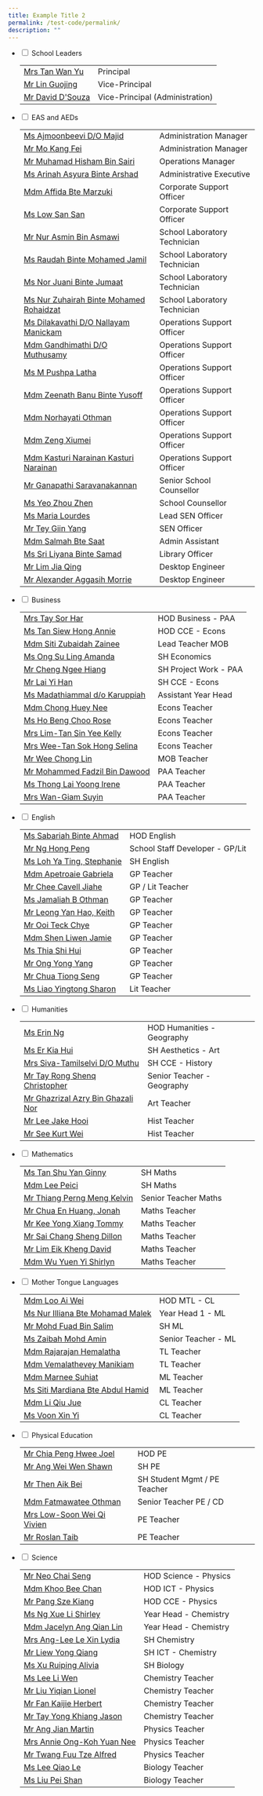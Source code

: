 ```yaml
---
title: Example Title 2
permalink: /test-code/permalink/
description: ""
---
```

<ul class="jekyllcodex_accordion">
<li><input type="checkbox" id="accordion1"> <label for="accordion1">School Leaders</label>
<div>
<table cellpadding="0" cellspacing="0" border="0">
<tbody>
<tr>
<td><a target="" href="mailto:millennia_inst@moe.edu.sg">Mrs Tan Wan Yu</a></td>
<td>Principal</td>
</tr>
<tr>
<td><a target="" href="mailto:millennia_inst@moe.edu.sg">Mr Lin Guojing</a></td>
<td>Vice-Principal</td>
</tr>
<tr>
<td><a target="" href="mailto:millennia_inst@moe.edu.sg">Mr David D'Souza</a></td>
<td>Vice-Principal (Administration)</td>
</tr>
</tbody>
</table>
</div>
</li>
<li><input type="checkbox" id="accordion2"> <label for="accordion2">EAS and AEDs</label>
<div>
<table cellpadding="0" cellspacing="0" border="0">
<tbody>
<tr>
<td><a target="" href="mailto:ajmoonbeevi_majid@moe.edu.sg">Ms Ajmoonbeevi D/O Majid</a></td>
<td>Administration Manager</td>
</tr>
<tr>
<td><a target="" href="mailto:mo_kang_fei@moe.edu.sg">Mr Mo Kang Fei</a></td>
<td>Administration Manager</td>
</tr>
<tr>
<td><a target="" href="mailto:muhamad_hisham_b_sairi@moe.edu.sg">Mr Muhamad Hisham Bin Sairi</a></td>
<td>Operations Manager</td>
</tr>
<tr>
<td><a target="" href="mailto:arinah_asyura_arshad@moe.edu.sg">Ms Arinah Asyura Binte Arshad</a></td>
<td>Administrative Executive</td>
</tr>
<tr>
<td><a target="" href="mailto:affida_marzuki@moe.edu.sg">Mdm Affida Bte Marzuki</a></td>
<td>Corporate Support Officer</td>
</tr>
<tr>
<td><a target="" href="mailto:low_san_san_a@moe.edu.sg">Ms Low San San</a>&nbsp;</td>
<td>Corporate Support Officer</td>
</tr>
<tr>
<td><a target="" href="mailto:NUR_ASMIN_ASMAWI@moe.edu.sg">Mr Nur Asmin Bin Asmawi</a></td>
<td>School Laboratory Technician</td>
</tr>
<tr>
<td><a target="" href="mailto:raudah_mohamed_jamil@moe.edu.sg">Ms Raudah Binte Mohamed Jamil</a></td>
<td>School Laboratory Technician</td>
</tr>
<tr>
<td><a target="" href="mailto:nor_juani_jumaat@moe.edu.sg">Ms Nor Juani Binte Jumaat</a></td>
<td>School Laboratory Technician</td>
</tr>
<tr>
<td><a target="" href="mailto:NUR_ZUHAIRAH_MOHAMED_ROHAIDZAT@moe.edu.sg">Ms Nur Zuhairah Binte Mohamed Rohaidzat</a></td>
<td>School Laboratory Technician</td>
</tr>
<tr>
<td><a target="" href="mailto:DILAKAVATHI_NALLAYAN_MANICKAM@moe.edu.sg">Ms Dilakavathi D/O Nallayam Manickam</a></td>
<td>Operations Support Officer</td>
</tr>
<tr>
<td><a target="" href="mailto:GANDHIMATHI_MUTHUSAMY@moe.edu.sg">Mdm Gandhimathi D/O Muthusamy</a></td>
<td>Operations Support Officer</td>
</tr>
<tr>
<td><a target="" href="mailto:m_pushpa_latha@moe.edu.sg">Ms M Pushpa Latha</a></td>
<td>Operations Support Officer</td>
</tr>
<tr>
<td><a target="" href="mailto:ZEENATH_BANU_YUSOFF@moe.edu.sg">Mdm Zeenath Banu Binte Yusoff</a></td>
<td>Operations Support Officer</td>
</tr>
<tr>
<td><a target="" href="mailto:NORHAYATI_OTHMAN_A@moe.edu.sg">Mdm Norhayati Othman</a></td>
<td>Operations Support Officer</td>
</tr>
<tr>
<td><a target="" href="mailto:zeng_xiumei@moe.edu.sg">Mdm Zeng Xiumei</a></td>
<td>Operations Support Officer</td>
</tr>
<tr>
<td><a target="" href="mailto:kasturi_narainan_kasturi_narainan@moe.edu.sg">Mdm Kasturi Narainan Kasturi Narainan</a></td>
<td>Operations Support Officer</td>
</tr>
<tr>
<td><a target="" href="mailto:GANAPATHI_SARAVANA_KANNAN@moe.edu.sg">Mr Ganapathi Saravanakannan</a></td>
<td>Senior School Counsellor</td>
</tr>
<tr>
<td><a target="" href="mailto:yeo_zhou_zhen@moe.edu.sg">Ms Yeo Zhou Zhen</a></td>
<td>School Counsellor</td>
</tr>
<tr>
<td><a target="" href="mailto:lourdes_maria@moe.edu.sg">Ms Maria Lourdes</a></td>
<td>Lead SEN Officer</td>
</tr>
<tr>
<td><a target="" href="mailto:tey_giin_yang@moe.edu.sg">Mr Tey Giin Yang</a></td>
<td>SEN Officer</td>
</tr>
<tr>
<td><a target="" href="mailto:salmah_saat@moe.edu.sg">Mdm Salmah Bte Saat</a></td>
<td>Admin Assistant</td>
</tr>
<tr>
<td><a target="" href="mailto:Sri.Liyana@staff.spydus.com.sg">Ms Sri Liyana Binte Samad</a></td>
<td>Library Officer</td>
</tr>
<tr>
<td><a target="" href="mailto:g-ncs0908jde@ncs.com.sg">Mr Lim Jia Qing</a></td>
<td>Desktop Engineer</td>
</tr>
<tr><td><a target="" href="mailto:g-ncs0908jde@ncs.com.sg">Mr Alexander Aggasih Morrie</a></td>
<td>Desktop Engineer</td>
</tr>
	
	
	
</tbody>
</table>
</div>
</li>
<li><input type="checkbox" id="accordion3"> <label for="accordion3">Business</label>
<div>
<table cellpadding="0" cellspacing="0" border="0">
<tbody>
<tr>
<td><a target="" href="mailto:lee_sor_har@moe.edu.sg">Mrs Tay Sor Har</a></td>
<td>HOD Business - PAA</td>
</tr>
<tr>
<td><a target="" href="mailto:tan_siew_hong_annie@moe.edu.sg">Ms Tan Siew Hong Annie</a></td>
<td>HOD CCE - Econs</td>
</tr>
<tr><td><a target="" href="mailto:siti_zubaidah_zainee@moe.edu.sg">Mdm Siti Zubaidah Zainee</a></td>
<td>Lead Teacher MOB</td>
</tr>
<tr>
<td><a target="" href="mailto:ong_su_ling_amanda@moe.edu.sg">Ms Ong Su Ling Amanda</a></td>
<td>SH Economics</td>
</tr>
<tr>
<td><a target="" href="mailto:cheng_ngee_hiang@moe.edu.sg">Mr Cheng Ngee Hiang</a></td>
<td>SH Project Work - PAA</td>
</tr>
<tr>
<td><a target="" href="mailto:Lai_Yi Han@moe.edu.sg">Mr Lai Yi Han</a></td>
<td>SH CCE - Econs</td>
</tr>
<tr><td><a target="" href="mailto:madathiammal_karuppiah@moe.edu.sg">Ms Madathiammal d/o Karuppiah</a></td>
<td>Assistant Year Head</td>
</tr>
<tr>
<td><a target="" href="mailto:chong_huey_nee@moe.edu.sg">Mdm Chong Huey Nee</a></td>
<td>Econs Teacher</td>
</tr>
<tr>
<td><a target="" href="mailto:ho_beng_choo_rose@moe.edu.sg">Ms Ho Beng Choo Rose</a></td>
<td>Econs Teacher</td>
</tr>
<tr>
<td><a target="" href="mailto:tan_sin_yee_a@moe.edu.sg">Mrs Lim-Tan Sin Yee Kelly</a></td>
<td>Econs Teacher</td>
</tr>
<tr>
<td><a target="" href="mailto:tan_sok_hong_selina@moe.edu.sg">Mrs Wee-Tan Sok Hong Selina</a></td>
<td>Econs Teacher</td>
</tr>
<tr>
<td><a target="" href="mailto:wee_chong_lin@moe.edu.sg">Mr Wee Chong Lin</a></td>
<td>MOB Teacher</td>
</tr>
<tr>
<td><a target="" href="mailto:mohammed_fadzil_dawood@moe.edu.sg">Mr Mohammed Fadzil Bin Dawood</a></td>
<td>PAA Teacher&nbsp;</td>
</tr>
<tr>
<td><a target="" href="mailto:thong_lai_yoong@moe.edu.sg">Ms Thong Lai Yoong Irene</a></td>
<td>PAA Teacher</td>
</tr>
<tr>
<td><a target="" href="mailto:giam_suyin@moe.edu.sg">Mrs Wan-Giam Suyin</a></td>
<td>PAA Teacher</td>
</tr>
</tbody>
</table>
</div>
</li>
<li><input type="checkbox" id="accordion4"> <label for="accordion4">English</label>
<div>
<table cellpadding="0" cellspacing="0" border="0">
<tbody>
<tr>
<td><a target="" href="mailto:sabariah_ahmad@moe.edu.sg">Ms Sabariah Binte Ahmad</a></td>
<td>HOD English</td>
</tr>
<tr>
<td><a target="" href="mailto:ng_hong_peng@moe.edu.sg">Mr Ng Hong Peng</a></td>
<td>School Staff Developer - GP/Lit</td>
</tr>
<tr>
<td><a target="" href="mailto:loh_ya_ting_stephanie@moe.edu.sg">Ms Loh Ya Ting, Stephanie</a></td>
<td>SH English</td>
</tr>
<tr><td><a target="" href="mailto:apetroaie_gabriela@moe.edu.sg">Mdm Apetroaie Gabriela</a></td>
<td>GP Teacher</td>
</tr>
<tr>
<td><a target="" href="mailto:chee_cavell_jiahe@moe.edu.sg">Mr Chee Cavell Jiahe</a></td>
<td>GP / Lit Teacher</td>
</tr>
<tr>
<td><a target="" href="mailto:jamaliah_b_othman@moe.edu.sg">Ms Jamaliah B Othman</a></td>
<td>GP Teacher</td>
</tr>
<tr>
<td><a target="" href="mailto:leong_yan-hao_keith@moe.edu.sg">Mr Leong Yan Hao, Keith</a></td>
<td>GP Teacher</td>
</tr>
<tr>

<td><a target="" href="mailto:ooi_teck_chye@moe.edu.sg">Mr Ooi Teck Chye</a></td>
<td>GP Teacher&nbsp;</td>
</tr>
<tr>
<td><a target="" href="mailto:shen_liwen_jamie@moe.edu.sg">Mdm Shen Liwen Jamie</a></td>
<td>GP Teacher</td>
</tr>
<tr>
<td><a target="" href="mailto:Thia_Shi_Hui@moe.edu.sg">Ms Thia Shi Hui</a></td>
<td>GP Teacher</td>
</tr>
<tr>
<td><a target="" href="mailto:ong_yong_yang@moe.edu.sg">Mr Ong Yong Yang</a></td>
<td>GP Teacher</td>
</tr>
<tr>
<td><a target="" href="mailto:chua_tiong_seng@moe.edu.sg">Mr Chua Tiong Seng</a></td>
<td>GP Teacher</td>
</tr>
<tr>
<td><a target="" href="mailto:liao_yingtong@moe.edu.sg">Ms Liao Yingtong Sharon</a></td>
<td>Lit Teacher</td>
</tr>
<tr>
</tr></tbody>
</table>
</div>
</li>
<li><input type="checkbox" id="accordion5"> <label for="accordion5">Humanities</label>
<div>
<table cellpadding="0" cellspacing="0" border="0">
<tbody>
<tr>
<td><a target="" href="mailto:ng_erin@moe.edu.sg">Ms Erin Ng</a></td>
<td>HOD Humanities - Geography</td>
</tr>
<tr>
<td><a target="" href="mailto:er_kia_hui@moe.edu.sg">Ms Er Kia Hui</a></td>
<td>SH Aesthetics - Art</td>
</tr>
<tr>
<td><a target="" href="mailto:tamilselvi_siva@moe.edu.sg">Mrs Siva-Tamilselvi D/O Muthu</a></td>
<td>SH CCE - History</td>
</tr>
<tr>
<td><a target="" href="mailto:tay_rong_shenq_christopher@moe.edu.sg">Mr Tay Rong Shenq Christopher</a></td>
<td>Senior Teacher - Geography</td>
</tr>
<tr>
<td><a target="" href="mailto:ghazrizal_azry_ghazali_nor@moe.edu.sg">Mr Ghazrizal Azry Bin Ghazali Nor</a></td>
<td>Art Teacher</td>
</tr>
<tr>
<td><a target="" href="mailto:lee_jake_hooi@moe.edu.sg">Mr Lee Jake Hooi</a></td>
<td>Hist Teacher</td>
</tr>
<tr>
<td><a target="" href="mailto:see_kurt_wei@moe.edu.sg">Mr See Kurt Wei</a></td>
<td>Hist Teacher</td>
</tr>
</tbody>
</table>
</div>
</li>
<li><input type="checkbox" id="accordion6"> <label for="accordion6">Mathematics</label>
<div>
<table cellpadding="0" cellspacing="0" border="0">
<tbody>
<tr>
<td><a target="" href="mailto:tan_shu_yan_ginny@moe.edu.sg">Ms Tan Shu Yan Ginny</a></td>
<td>SH Maths</td>
</tr>
<tr>
<td><a target="" href="mailto:lee_peici@moe.edu.sg">Mdm Lee Peici</a></td>
<td>SH Maths</td>
</tr>
<tr>
	<td><a target="" href="mailto:kelvin_thiang_perng_meng@moe.edu.sg">Mr Thiang Perng Meng Kelvin</a></td>
<td>Senior Teacher Maths</td>
</tr>
<tr>
<td><a target="" href="mailto:chua_en_huang_jonah@moe.edu.sg">Mr Chua En Huang, Jonah</a></td>
<td>Maths Teacher</td>
</tr>
<tr>
<td><a target="" href="mailto:kee_yongxiang_tommy@moe.edu.sg">Mr Kee Yong Xiang Tommy</a></td>
<td>Maths Teacher&nbsp;</td>
</tr>
<tr>
<td><a target="" href="mailto:sai_chang_sheng@moe.edu.sg">Mr Sai Chang Sheng Dillon</a></td>
<td>Maths Teacher</td>
</tr>
<tr>
<td><a target="" href="mailto:lim_eik_kheng@moe.edu.sg">Mr Lim Eik Kheng David</a></td>
<td>Maths Teacher</td>
</tr>
<tr>
<td><a target="" href="mailto:wu_yuen_yi@moe.edu.sg">Mdm Wu Yuen Yi Shirlyn</a></td>
<td>Maths Teacher</td>
</tr>
</tbody>
</table>
</div>
</li>
<li><input type="checkbox" id="accordion7"> <label for="accordion7">Mother Tongue Languages</label>
<div>
<table cellpadding="0" cellspacing="0" border="0">
<tbody>
<tr>
<td><a target="" href="mailto:loo_ai_wei@moe.edu.sg">Mdm Loo Ai Wei</a></td>
<td>HOD MTL - CL</td>
</tr>
<tr>
<td><a target="" href="mailto:nur_illiana_mohamad_malek@moe.edu.sg">Ms Nur Illiana Bte Mohamad Malek</a></td>
<td>Year Head 1 - ML</td>
</tr>
<tr>
<td><a target="" href="mailto:mohd_fuad_salim@moe.edu.sg">Mr Mohd Fuad Bin Salim</a>&nbsp;</td>
<td>SH ML</td>
</tr>
<tr>
<td><a target="" href="mailto:zaibah_mohammed_amin@moe.edu.sg">Ms Zaibah Mohd Amin</a></td>
<td>Senior Teacher - ML</td>
</tr>
<tr>
<td><a target="" href="mailto:rajarajan_hemalatha@moe.edu.sg">Mdm Rajarajan Hemalatha</a></td>
<td>TL Teacher</td>
</tr>
<tr>
<td><a target="" href="mailto:vemalathevey_manikiam@moe.edu.sg">Mdm Vemalathevey Manikiam</a>&nbsp;</td>
<td>TL Teacher&nbsp;</td>
</tr>
<tr>

<td><a target="" href="mailto:marnee_suhiat@moe.edu.sg">Mdm Marnee Suhiat</a></td>
<td>ML Teacher</td>
</tr>
<tr>

<td><a target="" href="mailto:siti_mardiana_abdul_hamid@moe.edu.sg">Ms Siti Mardiana Bte Abdul Hamid</a></td>
<td>ML Teacher</td>
</tr>
<tr>
<td><a target="" href="mailto:li_qiu_jue@moe.edu.sg">Mdm Li Qiu Jue</a></td>
<td>CL Teacher</td>
</tr>
<tr>
<td><a target="" href="mailto:voon_xin_yi@moe.edu.sg">Ms Voon Xin Yi</a></td>
<td>CL Teacher</td>
</tr>
<tr></tr>
</tbody>
</table>
</div>
</li>
<li><input type="checkbox" id="accordion8"> <label for="accordion8">Physical Education</label>
<div>
<table cellpadding="0" cellspacing="0" border="0">
<tbody>
<tr>
<td><a target="" href="mailto:chia_peng_hwee@moe.edu.sg">Mr Chia Peng Hwee Joel</a></td>
<td>HOD PE</td>
</tr>
<tr><td><a target="" href="mailto:ang_wei_wen_shawn@moe.edu.sg">Mr Ang Wei Wen Shawn</a></td>
<td>SH PE</td>
</tr>
<tr>
<td><a target="" href="mailto:then_aik_bei@moe.edu.sg">Mr Then Aik Bei</a></td>
<td>SH Student Mgmt / PE Teacher</td>
</tr>
<tr>
<td><a target="" href="mailto:fatmawatee_othman@moe.edu.sg">Mdm Fatmawatee Othman</a></td>
<td>Senior Teacher PE / CD</td>
</tr>
<tr>
<td><a target="" href="mailto:vivien_soon_wei_qi@moe.edu.sg">Mrs Low-Soon Wei Qi Vivien</a></td>
<td>PE Teacher</td>
</tr>
<tr>
<td><a target="" href="mailto:roslan_taib@moe.edu.sg">Mr Roslan Taib</a></td>
<td>PE Teacher</td>
</tr>
</tbody>
</table>
</div>
</li>
<li><input type="checkbox" id="accordion9"> <label for="accordion9">Science</label>
<div>
<table cellpadding="0" cellspacing="0" border="0">
<tbody>
<tr>
<td><a target="" href="mailto:neo_chai_seng@moe.edu.sg">Mr Neo Chai Seng</a></td>
<td>HOD Science - Physics</td>
</tr>
<tr>
<td><a target="" href="mailto:khoo_bee_chan@moe.edu.sg">Mdm Khoo Bee Chan</a></td>
<td>HOD ICT - Physics</td>
</tr>
<tr>
<td><a target="" href="mailto:pang_sze_kiang@moe.edu.sg">Mr Pang Sze Kiang</a></td>
<td>HOD CCE - Physics</td>
</tr>
<tr>
<td><a target="" href="mailto:ng_xue_li_shirley@moe.edu.sg">Ms Ng Xue Li Shirley</a></td>
<td>Year Head - Chemistry</td>
</tr>
<tr>
<td><a target="" href="mailto:jascelyn_ang_qian_lin@moe.edu.sg">Mdm Jacelyn Ang Qian Lin</a></td>
<td>Year Head - Chemistry</td>
</tr>
<tr>
<td><a target="" href="mailto:lee_le_xin@moe.edu.sg">Mrs Ang-Lee Le Xin Lydia</a></td>
<td>SH Chemistry</td>
</tr>
<tr>
<td><a target="" href="mailto:liew_yong_qiang@moe.edu.sg">Mr Liew Yong Qiang</a></td>
<td>SH ICT - Chemistry</td>
</tr>
<tr>
<td><a target="" href="mailto:xu_ruiping@moe.edu.sg">Ms Xu Ruiping Alivia</a></td>
<td>SH Biology</td>
</tr>
<tr>
<td><a target="" href="mailto:lee_li_wen@moe.edu.sg">Ms Lee Li Wen</a></td>
<td>Chemistry Teacher</td>
</tr>
<tr>
<td><a target="" href="mailto:liu_yiqian_lionel@moe.edu.sg">Mr Liu Yiqian Lionel</a></td>
<td>Chemistry Teacher</td>
</tr>
<tr>
<td><a target="" href="mailto:fan_kaijie_herbert@moe.edu.sg">Mr Fan Kaijie Herbert</a></td>
<td>Chemistry Teacher</td>
</tr>
<tr>
<td><a target="" href="mailto:tay_yong_kiang_jason@moe.edu.sg">Mr Tay Yong Khiang Jason</a></td>
<td>Chemistry Teacher</td>
</tr>
<tr>
	<td><a target="" href="mailto:jian_martin_ang@moe.edu.sg">Mr Ang Jian Martin</a></td>
<td>Physics Teacher</td>
</tr>
<tr>
<td><a target="" href="mailto:koh_yuan_nee_annie@moe.edu.sg">Mrs Annie Ong-Koh Yuan Nee</a></td>
<td>Physics Teacher</td>
</tr>
<tr>
<td><a target="" href="mailto:twang_fuu_tze_alfred@moe.edu.sg">Mr Twang Fuu Tze Alfred</a></td>
<td>Physics Teacher&nbsp;</td>
</tr>
<tr>
<td><a target="" href="mailto:lee_qiao_le@moe.edu.sg">Ms Lee Qiao Le</a></td>
<td>Biology Teacher</td>
</tr>
	<tr>
	<td><a target="" href="mailto:liu_pei_shan@moe.edu.sg">Ms Liu Pei Shan</a></td>
<td>Biology Teacher</td>
</tr></tbody>
</table>
</div>
</li>
</ul>